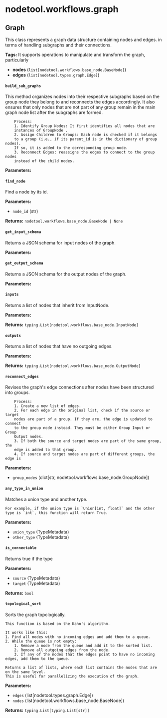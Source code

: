 # nodetool.workflows.graph

## Graph

This class represents a graph data structure containing nodes and edges.
in terms of handling subgraphs and their connections.

**Tags:** It supports operations to manipulate and transform the graph, particularly

- **nodes** (`list[nodetool.workflows.base_node.BaseNode]`)
- **edges** (`list[nodetool.types.graph.Edge]`)

#### `build_sub_graphs`

This method organizes nodes into their respective subgraphs based on the
        group node they belong to and reconnects the edges accordingly. It also
        ensures that only nodes that are not part of any group remain in the
        main graph node list after the subgraphs are formed.

        Process:
        1. Identify Group Nodes: It first identifies all nodes that are
        instances of GroupNode .
        2. Assign Children to Groups: Each node is checked if it belongs
        to a group (i.e., if its parent_id is in the dictionary of group nodes).
        If so, it is added to the corresponding group node.
        3. Reconnect Edges: reassigns the edges to connect to the group nodes
        instead of the child nodes.

**Parameters:**


#### `find_node`

Find a node by its id.

**Parameters:**

- `node_id` (str)

**Returns:** `nodetool.workflows.base_node.BaseNode | None`

#### `get_input_schema`

Returns a JSON schema for input nodes of the graph.

**Parameters:**


#### `get_output_schema`

Returns a JSON schema for the output nodes of the graph.

**Parameters:**


#### `inputs`

Returns a list of nodes that inherit from InputNode.

**Parameters:**


**Returns:** `typing.List[nodetool.workflows.base_node.InputNode]`

#### `outputs`

Returns a list of nodes that have no outgoing edges.

**Parameters:**


**Returns:** `typing.List[nodetool.workflows.base_node.OutputNode]`

#### `reconnect_edges`

Revises the graph's edge connections after nodes have been structured
        into groups.

        Process:
        1. Create a new list of edges.
        2. For each edge in the original list, check if the source or target
        nodes are part of a group. If they are, the edge is updated to connect
        to the group node instead. They must be either Group Input or Group
        Output nodes.
        3. If both the source and target nodes are part of the same group, the
        edge is added to that group.
        4. If source and target nodes are part of different groups, the edge is

**Parameters:**

- `group_nodes` (dict[str, nodetool.workflows.base_node.GroupNode])

#### `any_type_in_union`

Matches a union type and another type.

    For example, if the union type is `Union[int, float]` and the other type is `int`, this function will return True.

**Parameters:**

- `union_type` (TypeMetadata)
- `other_type` (TypeMetadata)

#### `is_connectable`

Returns true if the type

**Parameters:**

- `source` (TypeMetadata)
- `target` (TypeMetadata)

**Returns:** `bool`

#### `topological_sort`

Sorts the graph topologically.

    This function is based on the Kahn's algorithm.

    It works like this:
    1. Find all nodes with no incoming edges and add them to a queue.
    2. While the queue is not empty:
        1. Remove a node from the queue and add it to the sorted list.
        2. Remove all outgoing edges from the node.
        3. If any of the nodes that the edges point to have no incoming edges, add them to the queue.

    Returns a list of lists, where each list contains the nodes that are on the same level.
    This is useful for parallelizing the execution of the graph.

**Parameters:**

- `edges` (list[nodetool.types.graph.Edge])
- `nodes` (list[nodetool.workflows.base_node.BaseNode])

**Returns:** `typing.List[typing.List[str]]`

